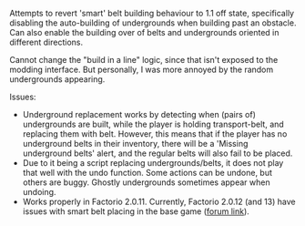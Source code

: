 Attempts to revert 'smart' belt building behaviour to 1.1 off state, specifically disabling the auto-building of undergrounds when building past an obstacle. Can also enable the building over of belts and undergrounds oriented in different directions.

Cannot change the "build in a line" logic, since that isn't exposed to the modding interface. But personally, I was more annoyed by the random undergrounds appearing.

Issues:
- Underground replacement works by detecting when (pairs of) undergrounds are built, while the player is holding transport-belt, and replacing them with belt. However, this means that if the player has no underground belts in their inventory, there will be a 'Missing underground belts' alert, and the regular belts will also fail to be placed.
- Due to it being a script replacing undergrounds/belts, it does not play that well with the undo function. Some actions can be undone, but others are buggy. Ghostly undergrounds sometimes appear when undoing.
- Works properly in Factorio 2.0.11. Currently, Factorio 2.0.12 (and 13) have issues with smart belt placing in the base game ([forum link](https://forums.factorio.com/viewtopic.php?f=7&t=118421)).
<!-- - Since this relies on the undergrounds being placed first, the placement of intermediate belts is delayed until you have built past the obstacle. This mostly affects belts, with the replace-belts option turned on, since you usually cannot place belts over other obstacles anyways.
  - Overwritten belts in undesired orientations will not be replaced until an underground can be placed. And since undergrounds have length limits, this results in cases where the underground is never placed, and the belt building halts prematurely.
- Currently, underground belt `on_build_entity` event firing is buggy ([forum bug report](https://forums.factorio.com/viewtopic.php?f=7&t=118559)). There is no way to distinguish between building forward with belts and building backward with belts. -->
  <!-- - This means you cannot build backwards (against the direction of the belt) over obstacles, since the replacement belts will be in the wrong direction.
  - I also cannot find a way of getting the direction items in the player's cursor are facing, so I cannot use that to check direction either. -->
<!-- - Since this mod relies on the undergrounds being placed first, and then being replaced by regular belt, if the player has no underground belts in their inventory, there will be a 'Missing underground belts' alert, causing regular belts to fail to be placed. -->

